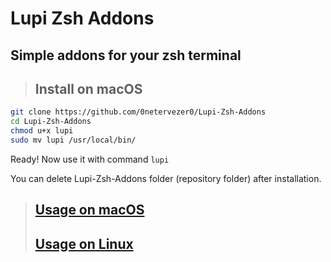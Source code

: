 # Lupi Zsh Addons
## Simple addons for your zsh terminal

> ## Install on macOS

```bash
git clone https://github.com/0netervezer0/Lupi-Zsh-Addons
cd Lupi-Zsh-Addons
chmod u+x lupi
sudo mv lupi /usr/local/bin/
```
Ready! Now use it with command ```lupi```

You can delete Lupi-Zsh-Addons folder (repository folder) after installation.
> ## [Usage on macOS](docs/commands_macos.md)
> ## [Usage on Linux](docs/commands_linux.md)
